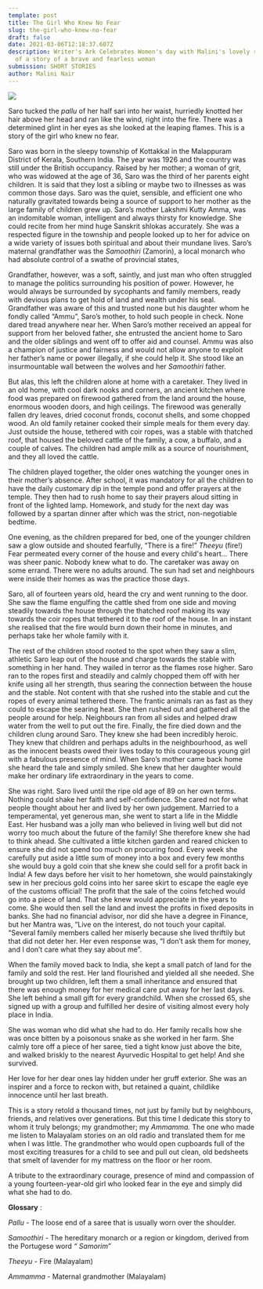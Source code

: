 ```yaml
---
template: post
title: The Girl Who Knew No Fear
slug: the-girl-who-knew-no-fear
draft: false
date: 2021-03-06T12:18:37.607Z
description: Writer's Ark Celebrates Women's day with Malini's lovely retelling
  of a story of a brave and fearless woman
submission: SHORT STORIES
author: Malini Nair
---
```

![](/media/malini.jpeg)

Saro tucked the *pallu* of her half sari into her waist, hurriedly knotted her hair above her head and ran like the wind, right into the fire. There was a determined glint in her eyes as she looked at the leaping flames. This is a story of the girl who knew no fear.

Saro was born in the sleepy township of Kottakkal in the Malappuram District of Kerala, Southern India. The year was 1926 and the country was still under the British occupancy. Raised by her mother; a woman of grit, who was widowed at the age of 36, Saro was the third of her parents eight children. It is said that they lost a sibling or maybe two to illnesses as was common those days. Saro was the quiet, sensible, and efficient one who naturally gravitated towards being a source of support to her mother as the large family of children grew up. Saro’s mother Lakshmi Kutty Amma, was an indomitable woman, intelligent and always thirsty for knowledge. She could recite from her mind huge Sanskrit shlokas accurately. She was a respected figure in the township and people looked up to her for advice on a wide variety of issues both spiritual and about their mundane lives. Saro’s maternal grandfather was the *Samoothiri* (Zamorin), a local monarch who had absolute control of a swathe of provincial states,

Grandfather, however, was a soft, saintly, and just man who often struggled to manage the politics surrounding his position of power. However, he would always be surrounded by sycophants and family members, ready with devious plans to get hold of land and wealth under his seal. Grandfather was aware of this and trusted none but his daughter whom he fondly called “Ammu”, Saro’s mother, to hold such people in check. None dared tread anywhere near her. When Saro’s mother received an appeal for support from her beloved father, she entrusted the ancient home to Saro and the older siblings and went off to offer aid and counsel. Ammu was also a champion of justice and fairness and would not allow anyone to exploit her father’s name or power illegally, if she could help it. She stood like an insurmountable wall between the wolves and her *Samoothiri* father.

But alas, this left the children alone at home with a caretaker. They lived in an old home, with cool dark nooks and corners, an ancient kitchen where food was prepared on firewood gathered from the land around the house, enormous wooden doors, and high ceilings. The firewood was generally fallen dry leaves, dried coconut fronds, coconut shells, and some chopped wood. An old family retainer cooked their simple meals for them every day. Just outside the house, tethered with coir ropes, was a stable with thatched roof, that housed the beloved cattle of the family, a cow, a buffalo, and a couple of calves. The children had ample milk as a source of nourishment, and they all loved the cattle.

The children played together, the older ones watching the younger ones in their mother’s absence. After school, it was mandatory for all the children to have the daily customary dip in the temple pond and offer prayers at the temple. They then had to rush home to say their prayers aloud sitting in front of the lighted lamp. Homework, and study for the next day was followed by a spartan dinner after which was the strict, non-negotiable bedtime.

One evening, as the children prepared for bed, one of the younger children saw a glow outside and shouted fearfully, “There is a fire!” *Theeyu* (fire!) Fear permeated every corner of the house and every child's heart… There was sheer panic. Nobody knew what to do. The caretaker was away on some errand. There were no adults around. The sun had set and neighbours were inside their homes as was the practice those days.

Saro, all of fourteen years old, heard the cry and went running to the door. She saw the flame engulfing the cattle shed from one side and moving steadily towards the house through the thatched roof making its way towards the coir ropes that tethered it to the roof of the house. In an instant she realised that the fire would burn down their home in minutes, and perhaps take her whole family with it.

The rest of the children stood rooted to the spot when they saw a slim, athletic Saro leap out of the house and charge towards the stable with something in her hand. They wailed in terror as the flames rose higher. Saro ran to the ropes first and steadily and calmly chopped them off with her knife using all her strength, thus searing the connection between the house and the stable. Not content with that she rushed into the stable and cut the ropes of every animal tethered there. The frantic animals ran as fast as they could to escape the searing heat. She then rushed out and gathered all the people around for help. Neighbours ran from all sides and helped draw water from the well to put out the fire. Finally, the fire died down and the children clung around Saro. They knew she had been incredibly heroic. They knew that children and perhaps adults in the neighbourhood, as well as the innocent beasts owed their lives today to this courageous young girl with a fabulous presence of mind. When Saro’s mother came back home she heard the tale and simply smiled. She knew that her daughter would make her ordinary life extraordinary in the years to come.

She was right. Saro lived until the ripe old age of 89 on her own terms. Nothing could shake her faith and self-confidence. She cared not for what people thought about her and lived by her own judgement. Married to a temperamental, yet generous man, she went to start a life in the Middle East. Her husband was a jolly man who believed in living well but did not worry too much about the future of the family! She therefore knew she had to think ahead. She cultivated a little kitchen garden and reared chicken to ensure she did not spend too much on procuring food. Every week she carefully put aside a little sum of money into a box and every few months she would buy a gold coin that she knew she could sell for a profit back in India! A few days before her visit to her hometown, she would painstakingly sew in her precious gold coins into her saree skirt to escape the eagle eye of the customs official! The profit that the sale of the coins fetched would go into a piece of land. That she knew would appreciate in the years to come. She would then sell the land and invest the profits in fixed deposits in banks. She had no financial advisor, nor did she have a degree in Finance, but her Mantra was, “Live on the interest, do not touch your capital. “Several family members called her miserly because she lived thriftily but that did not deter her. Her even response was, “I don’t ask them for money, and I don’t care what they say about me”.

When the family moved back to India, she kept a small patch of land for the family and sold the rest. Her land flourished and yielded all she needed. She brought up two children, left them a small inheritance and ensured that there was enough money for her medical care put away for her last days. She left behind a small gift for every grandchild. When she crossed 65, she signed up with a group and fulfilled her desire of visiting almost every holy place in India.

She was woman who did what she had to do. Her family recalls how she was once bitten by a poisonous snake as she worked in her farm. She calmly tore off a piece of her saree, tied a tight know just above the bite, and walked briskly to the nearest Ayurvedic Hospital to get help! And she survived.

Her love for her dear ones lay hidden under her gruff exterior. She was an inspirer and a force to reckon with, but retained a quaint, childlike innocence until her last breath.

This is a story retold a thousand times, not just by family but by neighbours, friends, and relatives over generations. But this time I dedicate this story to whom it truly belongs; my grandmother; my *Ammamma.* The one who made me listen to Malayalam stories on an old radio and translated them for me when I was little. The grandmother who would open cupboards full of the most exciting treasures for a child to see and pull out clean, old bedsheets that smelt of lavender for my mattress on the floor or her room.

A tribute to the extraordinary courage, presence of mind and compassion of a young fourteen-year-old girl who looked fear in the eye and simply did what she had to do.

**Glossary** :

*Pallu* - The loose end of a saree that is usually worn over the shoulder.

*Samoothiri* - The hereditary monarch or a region or kingdom, derived from the Portugese word *“ Samorim*”

*Theeyu* - Fire (Malayalam)

*Ammamma* - Maternal grandmother (Malayalam)